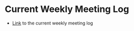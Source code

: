 # Current Weekly Meeting Log 

* [Link](https://1drv.ms/p/s!ApoZJ1iP6BI6i8QEM3B2-ywGEsizFw?e=KPT0gn) to the current weekly meeting log